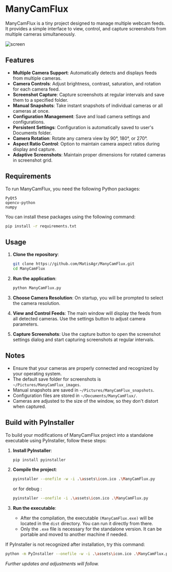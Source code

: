 # ManyCamFlux

ManyCamFlux is a tiny project designed to manage multiple webcam feeds. It provides a simple interface to view, control, and capture screenshots from multiple cameras simultaneously.

![screen](https://github.com/user-attachments/assets/65cdcf14-3797-47e3-b4d5-0242d7de8c7e)

## Features

- **Multiple Camera Support**: Automatically detects and displays feeds from multiple cameras.
- **Camera Controls**: Adjust brightness, contrast, saturation, and rotation for each camera feed.
- **Screenshot Capture**: Capture screenshots at regular intervals and save them to a specified folder.
- **Manual Snapshots**: Take instant snapshots of individual cameras or all cameras at once.
- **Configuration Management**: Save and load camera settings and configurations.
- **Persistent Settings**: Configuration is automatically saved to user's Documents folder.
- **Camera Rotation**: Rotate any camera view by 90°, 180°, or 270°.
- **Aspect Ratio Control**: Option to maintain camera aspect ratios during display and capture.
- **Adaptive Screenshots**: Maintain proper dimensions for rotated cameras in screenshot grid.

## Requirements

To run ManyCamFlux, you need the following Python packages:

```plaintext
PyQt5
opencv-python
numpy
```

You can install these packages using the following command:

```sh
pip install -r requirements.txt
```

## Usage

1. **Clone the repository**:
    ```sh
    git clone https://github.com/MatisAgr/ManyCamFlux.git
    cd ManyCamFlux
    ```

2. **Run the application**:
    ```sh
    python ManyCamFlux.py
    ```

3. **Choose Camera Resolution**: On startup, you will be prompted to select the camera resolution.

4. **View and Control Feeds**: The main window will display the feeds from all detected cameras. Use the settings button to adjust camera parameters.

5. **Capture Screenshots**: Use the capture button to open the screenshot settings dialog and start capturing screenshots at regular intervals.

## Notes

- Ensure that your cameras are properly connected and recognized by your operating system.
- The default save folder for screenshots is `~/Pictures/ManyCamFlux_images`.
- Manual snapshots are saved in `~/Pictures/ManyCamFlux_snapshots`.
- Configuration files are stored in `~/Documents/ManyCamFlux/`.
- Cameras are adjusted to the size of the window, so they don't distort when captured.

## Build with PyInstaller

To build your modifications of ManyCamFlux project into a standalone executable using PyInstaller, follow these steps:

1. **Install PyInstaller**:
    ```sh
    pip install pyinstaller
    ```

2. **Compile the project**:
    ```sh
    pyinstaller --onefile -w -i .\assets\icon.ico .\ManyCamFlux.py
    ```
    or for debug :
    ```sh
    pyinstaller --onefile -i .\assets\icon.ico .\ManyCamFlux.py
    ```

3. **Run the executable**:
    - After the compilation, the executable `(ManyCamFlux.exe)` will be located in the `dist` directory. You can run it directly from there.
    - Only the `.exe` file is necessary for the standalone version. It can be portable and moved to another machine if needed.

If PyInstaller is not recognized after installation, try this command:
```sh
python -m PyInstaller --onefile -w -i .\assets\icon.ico .\ManyCamFlux.py
```

*Further updates and adjustments will follow.*
